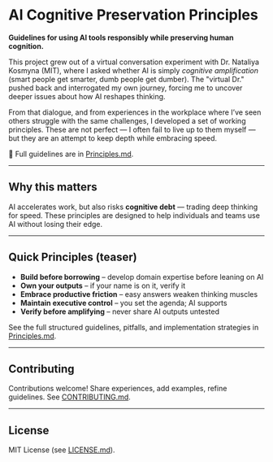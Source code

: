 # AI Cognitive Preservation Principles

**Guidelines for using AI tools responsibly while preserving human cognition.**

This project grew out of a virtual conversation experiment with Dr. Nataliya Kosmyna (MIT), where I asked whether AI is simply *cognitive amplification* (smart people get smarter, dumb people get dumber). The "virtual Dr." pushed back and interrogated my own journey, forcing me to uncover deeper issues about how AI reshapes thinking.

From that dialogue, and from experiences in the workplace where I’ve seen others struggle with the same challenges, I developed a set of working principles. These are not perfect — I often fail to live up to them myself — but they are an attempt to keep depth while embracing speed.

📖 Full guidelines are in [Principles.md](Principles.md).

---

## Why this matters
AI accelerates work, but also risks **cognitive debt** — trading deep thinking for speed. These principles are designed to help individuals and teams use AI without losing their edge.

---

## Quick Principles (teaser)
- **Build before borrowing** – develop domain expertise before leaning on AI  
- **Own your outputs** – if your name is on it, verify it  
- **Embrace productive friction** – easy answers weaken thinking muscles  
- **Maintain executive control** – you set the agenda; AI supports  
- **Verify before amplifying** – never share AI outputs untested  

See the full structured guidelines, pitfalls, and implementation strategies in [Principles.md](Principles.md).

---

## Contributing
Contributions welcome! Share experiences, add examples, refine guidelines. See [CONTRIBUTING.md](CONTRIBUTING.md).

---

## License
MIT License (see [LICENSE.md](LICENSE.md)).